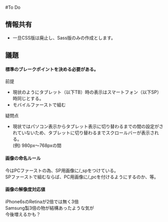 #To Do

## 情報共有

- 一旦CSS版は廃止し、Sass版のみの作成とします。

## 議題

#### 標準のブレークポイントを決める必要がある。  
前提  
- 現状のようにタブレット（以下TB）時の表示はスマートフォン（以下SP）時同じとする。
- モバイルファーストで組む  
  
疑問点
- 現状ではパソコン表示からタブレット表示に切り替わるまでの間の設定がされていないため、タブレットに切り替わるまでスクロールバーが表示される。  
(例) 980px〜768pxの間  

#### 画像の命名ルール
今はPCファーストの為、SP用画像に/_spをつけている。  
SPファーストで組むならば、PC用画像に/_pcを付けるようにするのか、等。  

#### 画像の解像度対応値
iPhone6sのRetinaが2倍では無く3倍  
Samsung製3倍の物が結構あったような気が  
今後増えるかも？
